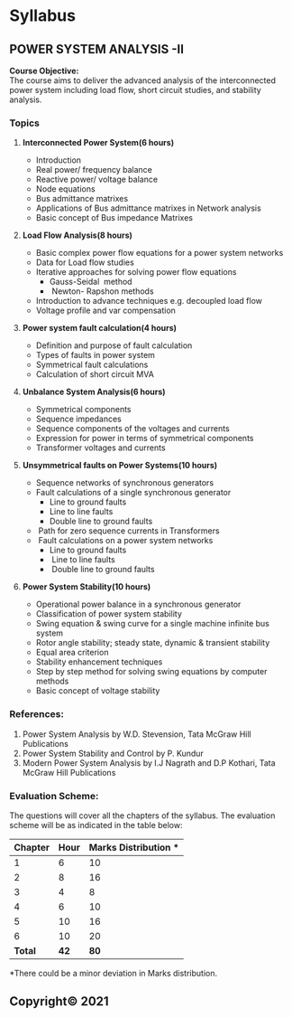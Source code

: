 # Syllabus

## **POWER SYSTEM  ANALYSIS -II** 

**Course Objective:** <br>
The course aims to deliver the advanced analysis of the interconnected power system including load flow, short circuit studies, and stability analysis.

### **Topics**

1. **Interconnected  Power System(6  hours)**
    * Introduction
    * Real power/ frequency balance
    * Reactive power/ voltage balance
    * Node equations
    * Bus admittance matrixes 
    * Applications of Bus admittance matrixes in Network analysis
    * Basic concept of Bus impedance Matrixes 

2. **Load  Flow Analysis(8  hours)**
    * Basic complex power flow equations for a power system networks
    * Data for Load flow studies
    * Iterative approaches for solving power flow equations
        * Gauss-Seidal  method
        *  Newton- Rapshon methods
    * Introduction to advance techniques e.g. decoupled load flow
    * Voltage profile and var compensation 

3. **Power  system fault calculation(4  hours)**
    * Definition and purpose of fault calculation
    * Types of faults in power system
    * Symmetrical fault calculations
    * Calculation of short circuit MVA

4. **Unbalance  System Analysis(6  hours)**
    * Symmetrical components
    * Sequence impedances
    * Sequence components of the voltages and currents
    * Expression for power in terms of symmetrical components
    * Transformer voltages and currents 

5. **Unsymmetrical  faults on Power Systems(10  hours)**
    * Sequence networks of synchronous generators
    * Fault calculations of a single synchronous generator
        * Line to ground faults
        * Line to line faults
        * Double line to ground faults
    *  Path for zero sequence  currents in Transformers
    *  Fault calculations on a  power system networks
        * Line to ground faults
        *  Line to line faults
        *  Double line to ground  faults

6. **Power  System Stability(10  hours)**
    * Operational power balance in a synchronous generator
    * Classification of power system stability
    * Swing equation &amp; swing curve for a single machine infinite bus  system
    * Rotor angle stability; steady state, dynamic &amp; transient  stability
    * Equal area criterion
    * Stability enhancement techniques
    * Step by step method for solving swing equations by computer  methods
    * Basic concept of voltage stability 

### **References:**

1. Power       System Analysis by W.D. Stevension, Tata McGraw Hill Publications
2. Power       System Stability and Control by P. Kundur
3. Modern       Power System Analysis by I.J Nagrath and D.P Kothari, Tata McGraw Hill       Publications

### **Evaluation  Scheme:**<br>
The questions will cover all the chapters of the syllabus. The evaluation scheme will be as indicated in the table below:

| Chapter | Hour | Marks Distribution * |
|---|---|---|
| 1 | 6 | 10 |
| 2 | 8 | 16 |
| 3 | 4 | 8 |
| 4 | 6 | 10 |
| 5 | 10 | 16 |
| 6 | 10 | 20 |
| **Total** | **42** | **80** |

*There could be a minor deviation in Marks distribution. 

## **Copyright&copy; 2021** 
